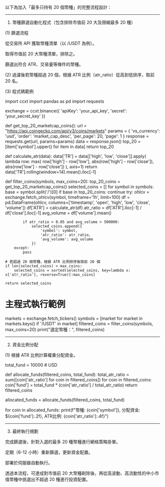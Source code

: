 以下為加入「最多只持有 20 個幣種」的完整流程設計：


---

1. 幣種篩選自動化程式（包含排除市值前 20 大及限縮最多 20 種）



(1) 篩選流程

從交易所 API 獲取幣種清單（以 /USDT 為例）。

取得市值前 20 大幣種清單，排除之。

篩選出符合 ATR、交易量等條件的幣種。


(2) 過濾後若幣種超過 20 個，根據 ATR 比例（atr_ratio）從高到低排序，取前 20 名。

(3) 程式碼範例

import ccxt
import pandas as pd
import requests

exchange = ccxt.binance({
    'apiKey': 'your_api_key',
    'secret': 'your_secret_key'
})

def get_top_20_marketcap_coins():
    url = "https://api.coingecko.com/api/v3/coins/markets"
    params = {
        'vs_currency': 'usd',
        'order': 'market_cap_desc',
        'per_page': 20,
        'page': 1
    }
    response = requests.get(url, params=params)
    data = response.json()
    top_20 = [item['symbol'].upper() for item in data]
    return top_20

def calculate_atr(data):
    data['TR'] = data[['high', 'low', 'close']].apply(
        lambda row: max(
            row['high'] - row['low'],
            abs(row['high'] - row['close']),
            abs(row['low'] - row['close'])
        ), axis=1)
    return data['TR'].rolling(window=14).mean().iloc[-1]

def filter_coins(symbols, max_coins=20):
    top_20_coins = get_top_20_marketcap_coins()
    selected_coins = []
    for symbol in symbols:
        base = symbol.split('/')[0]
        if base in top_20_coins:
            continue
        try:
            ohlcv = exchange.fetch_ohlcv(symbol, timeframe='1h', limit=100)
            df = pd.DataFrame(ohlcv, columns=['timestamp', 'open', 'high', 'low', 'close', 'volume'])
            df['ATR'] = calculate_atr(df)
            atr_ratio = df['ATR'].iloc[-1] / df['close'].iloc[-1]
            avg_volume = df['volume'].mean()

            if atr_ratio > 0.05 and avg_volume > 500000:
                selected_coins.append({
                    'symbol': symbol,
                    'atr_ratio': atr_ratio,
                    'avg_volume': avg_volume
                })
        except:
            pass

    # 若超過 20 個幣種，根據 ATR 比例排序後取前 20 個
    if len(selected_coins) > max_coins:
        selected_coins = sorted(selected_coins, key=lambda x: x['atr_ratio'], reverse=True)[:max_coins]

    return selected_coins

# 主程式執行範例
markets = exchange.fetch_tickers()
symbols = [market for market in markets.keys() if '/USDT' in market]
filtered_coins = filter_coins(symbols, max_coins=20)
print("選定幣種：", filtered_coins)


---

2. 資金比例分配



(1) 根據 ATR 比例計算權重分配資金。

total_fund = 10000  # USD

def allocate_funds(filtered_coins, total_fund):
    total_atr_ratio = sum([coin['atr_ratio'] for coin in filtered_coins])
    for coin in filtered_coins:
        coin['fund'] = total_fund * (coin['atr_ratio'] / total_atr_ratio)
    return filtered_coins

allocated_funds = allocate_funds(filtered_coins, total_fund)

for coin in allocated_funds:
    print(f"幣種: {coin['symbol']}, 分配資金: ${coin['fund']:.2f}, ATR比例: {coin['atr_ratio']:.4f}")


---

3. 最終執行規劃



完成篩選後，針對入選的最多 20 種幣種進行網格策略掛單。

定期（6-12 小時）重新篩選，更新資金配置。

部署於伺服器自動執行。


透過本流程，可達成對市值前 20 大幣種剃除後，再從高波動、高流動性的中小市值幣種中挑選出不超過 20 種進行投資配置。

